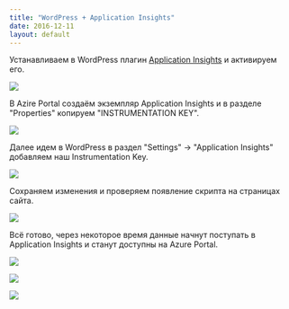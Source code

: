 ```yaml
---
title: "WordPress + Application Insights"
date: 2016-12-11
layout: default
---
```


Устанавливаем в WordPress плагин [Application Insights](https://wordpress.org/plugins/application-insights/) и активируем его.  
  


[![](https://blogger.googleusercontent.com/img/b/R29vZ2xl/AVvXsEgrmftIvuFm55aWg0ru4P9VX6IEC3ykJshEhmcEfY2VaTTY0YZwy8fCZdPPOc4Fhk-Fkr-9_B58QxzqUvbdBTK3N1a__g2aGGec97gILfpBmk71hSdFrElDEaC9XHhh6ag9PTlfdrFXZKk7/s400/%25D0%2597%25D0%25B0%25D1%2585%25D0%25B2%25D0%25B0%25D1%2582-3.jpg)](/images/%25D0%2597%25D0%25B0%25D1%2585%25D0%25B2%25D0%25B0%25D1%2582-3.jpg)

  


  


В Azire Portal cоздаём экземпляр Application Insights и в разделе "Properties" копируем "INSTRUMENTATION KEY".  
  


[![](https://blogger.googleusercontent.com/img/b/R29vZ2xl/AVvXsEiGOaozk75mclBqIc89zGnL1fq7hbkBE9aNmCkoGpKiWA6SlD7RkUon1lZ3JoevhSIvNH3oEcz2IhyphenhyphenPm5uNzfBo-XHjPh5ZJJfrVzkia8eI-lPs9AtXqjrOTWiBIcIZyCRodCohMngOoKWG/s400/%25D0%2597%25D0%25B0%25D1%2585%25D0%25B2%25D0%25B0%25D1%2582-8.jpg)](/images/%25D0%2597%25D0%25B0%25D1%2585%25D0%25B2%25D0%25B0%25D1%2582-8.jpg)

  


Далее идем в WordPress в раздел "Settings" -> "Application Insights" добавляем наш Instrumentation Key.

  


[![](https://blogger.googleusercontent.com/img/b/R29vZ2xl/AVvXsEiTgkLugkY8gQ5pdXZ9I2Zqq4R0dwadxm66IXOcfALN5k9RBwuW44UG8BO1iOwxnlQ9AXqj-AZQqzLkqIl1tDKikiOebf5jFiAfV_Ze5a4dLX6BJ3qEFPKETk5axhPs6ALHn8ALCL-RvuBZ/s400/%25D0%2597%25D0%25B0%25D1%2585%25D0%25B2%25D0%25B0%25D1%2582-9.jpg)](/images/%25D0%2597%25D0%25B0%25D1%2585%25D0%25B2%25D0%25B0%25D1%2582-9.jpg)

  


Сохраняем изменения и проверяем появление скрипта на страницах сайта.

  


[![](https://blogger.googleusercontent.com/img/b/R29vZ2xl/AVvXsEhwS64YoQEs_zrO6NNPeMVRBsgfrAuh5B5mi1zwtZqe66mfmtQitj0rN9YtwonZzj8wLZsOmZxjH_x_hJKeT0ztv-4rb7JIbgSJZ1Fg1oirQoplr8aR5bahyphenhyphens49pIP_QFS4FCQCoOfWQt_W/s400/%25D0%2597%25D0%25B0%25D1%2585%25D0%25B2%25D0%25B0%25D1%2582-11.jpg)](/images/%25D0%2597%25D0%25B0%25D1%2585%25D0%25B2%25D0%25B0%25D1%2582-11.jpg)

  


  


Всё готово, через некоторое время данные начнут поступать в Application Insights и станут доступны на Azure Portal.

  


[![](https://blogger.googleusercontent.com/img/b/R29vZ2xl/AVvXsEiAHSfgsksJYyRiUu48ii1cmXbp67MGjg3_VmLt9UAAqRvla02PjgAmDN6VanB1Xhk8MGyUGcRsDe02VpylvPiG3bT_ifL8zQVDA9AudaiboqRawnJBTQNgWgA8x4mp7Si6wuHIVpE4EV6Z/s400/%25D0%2597%25D0%25B0%25D1%2585%25D0%25B2%25D0%25B0%25D1%2582-12.jpg)](/images/%25D0%2597%25D0%25B0%25D1%2585%25D0%25B2%25D0%25B0%25D1%2582-12.jpg)

  


[![](https://blogger.googleusercontent.com/img/b/R29vZ2xl/AVvXsEhK9x1DcyWEbZ5lZk0O9ATXPCksxdQhLZg2tR6GLsY-pZNmneBZtHqLhChfZbrg3ORzH9gEVCmYPGrNk6JnHmm_3oym_HLo2qv1Xdn1yz-M9sEM0HUO4hCukFdsQV51yJs9R2N31dPZlcoJ/s400/%25D0%2597%25D0%25B0%25D1%2585%25D0%25B2%25D0%25B0%25D1%2582-14.jpg)](/images/%25D0%2597%25D0%25B0%25D1%2585%25D0%25B2%25D0%25B0%25D1%2582-14.jpg)

  


[![](https://blogger.googleusercontent.com/img/b/R29vZ2xl/AVvXsEigCKvfmZemqG70bRTKVCIs0QoqyFvFHyOwNN-kBkRWmgid0ZNCoEAfB9l1iowo4VkJjoGZc4gU6kHj1NXveyblB4vsiNnqGNpWKGn-2MbDfiakMtNkxS-BWNRFqbwAklcXpMAOHTfjq6_M/s400/%25D0%2597%25D0%25B0%25D1%2585%25D0%25B2%25D0%25B0%25D1%2582-15.jpg)](/images/%25D0%2597%25D0%25B0%25D1%2585%25D0%25B2%25D0%25B0%25D1%2582-15.jpg)

  




